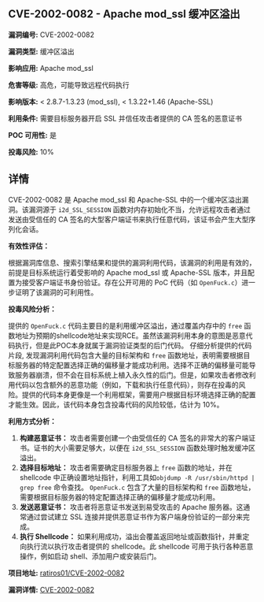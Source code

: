 ## CVE-2002-0082 - Apache mod_ssl 缓冲区溢出

**漏洞编号:** CVE-2002-0082

**漏洞类型:** 缓冲区溢出

**影响应用:** Apache mod_ssl

**危害等级:** 高危，可能导致远程代码执行

**影响版本:** < 2.8.7-1.3.23 (mod_ssl), < 1.3.22+1.46 (Apache-SSL)

**利用条件:** 需要目标服务器开启 SSL 并信任攻击者提供的 CA 签名的恶意证书

**POC 可用性:** 是

**投毒风险:** 10%

## 详情

CVE-2002-0082 是 Apache mod_ssl 和 Apache-SSL 中的一个缓冲区溢出漏洞。该漏洞源于 `i2d_SSL_SESSION` 函数对内存初始化不当，允许远程攻击者通过发送由受信任的 CA 签名的大型客户端证书来执行任意代码，该证书会产生大型序列化会话。

**有效性评估：**

根据漏洞库信息、搜索引擎结果和提供的漏洞利用代码，该漏洞的利用是有效的，前提是目标系统运行着受影响的 Apache mod_ssl 或 Apache-SSL 版本，并且配置为接受客户端证书身份验证。存在公开可用的 PoC 代码（如 `OpenFuck.c`）进一步证明了该漏洞的可利用性。

**投毒风险分析：**

提供的 `OpenFuck.c` 代码主要目的是利用缓冲区溢出，通过覆盖内存中的 `free` 函数地址为预期的shellcode地址来实现RCE。虽然该漏洞利用本身的意图是恶意代码执行，但是此POC本身就属于漏洞验证类型的后门代码。
仔细分析提供的代码片段, 发现漏洞利用代码包含大量的目标架构和 `free` 函数地址，表明需要根据目标服务器的特定配置选择正确的偏移量才能成功利用。选择不正确的偏移量可能导致服务器崩溃，但不会在目标系统上植入永久性的后门。但是，如果攻击者修改利用代码以包含额外的恶意功能（例如，下载和执行任意代码），则存在投毒的风险。提供的代码本身更像是一个利用框架，需要用户根据目标环境选择正确的配置才能生效。因此，该代码本身包含投毒代码的风险较低，估计为 10%。

**利用方式分析：**

1.  **构建恶意证书：** 攻击者需要创建一个由受信任的 CA 签名的非常大的客户端证书。证书的大小需要足够大，以便在 `i2d_SSL_SESSION` 函数处理时触发缓冲区溢出。
2.  **选择目标地址：**  攻击者需要确定目标服务器上 `free` 函数的地址，并在 shellcode 中正确设置地址指针，利用工具如`objdump -R /usr/sbin/httpd | grep free` 命令查找。 `OpenFuck.c` 包含了大量的目标架构和 `free` 函数地址，需要根据目标服务器的特定配置选择正确的偏移量才能成功利用。
3.  **发送恶意证书：** 攻击者将恶意证书发送到易受攻击的 Apache 服务器。这通常通过尝试建立 SSL 连接并提供恶意证书作为客户端身份验证的一部分来完成。
4.  **执行 Shellcode：** 如果利用成功，溢出会覆盖返回地址或函数指针，并重定向执行流以执行攻击者提供的 shellcode。此 shellcode 可用于执行各种恶意操作，例如启动 shell、添加用户或安装后门。

**项目地址:** [ratiros01/CVE-2002-0082](https://github.com/ratiros01/CVE-2002-0082)

**漏洞详情:** [CVE-2002-0082](https://nvd.nist.gov/vuln/detail/CVE-2002-0082)
